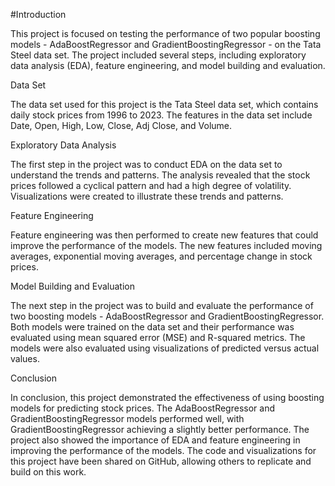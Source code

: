 #Introduction

This project is focused on testing the performance of two popular boosting models - AdaBoostRegressor and GradientBoostingRegressor - on the Tata Steel data set. The project included several steps, including exploratory data analysis (EDA), feature engineering, and model building and evaluation.

Data Set

The data set used for this project is the Tata Steel data set, which contains daily stock prices from 1996 to 2023. The features in the data set include Date, Open, High, Low, Close, Adj Close, and Volume.

Exploratory Data Analysis

The first step in the project was to conduct EDA on the data set to understand the trends and patterns. The analysis revealed that the stock prices followed a cyclical pattern and had a high degree of volatility. Visualizations were created to illustrate these trends and patterns.

Feature Engineering

Feature engineering was then performed to create new features that could improve the performance of the models. The new features included moving averages, exponential moving averages, and percentage change in stock prices.

Model Building and Evaluation

The next step in the project was to build and evaluate the performance of two boosting models - AdaBoostRegressor and GradientBoostingRegressor. Both models were trained on the data set and their performance was evaluated using mean squared error (MSE) and R-squared metrics. The models were also evaluated using visualizations of predicted versus actual values.

Conclusion

In conclusion, this project demonstrated the effectiveness of using boosting models for predicting stock prices. The AdaBoostRegressor and GradientBoostingRegressor models performed well, with GradientBoostingRegressor achieving a slightly better performance. The project also showed the importance of EDA and feature engineering in improving the performance of the models. The code and visualizations for this project have been shared on GitHub, allowing others to replicate and build on this work.

